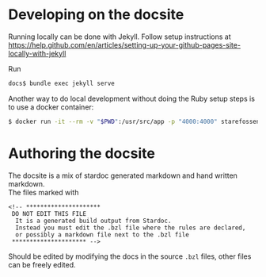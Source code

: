# Developing on the docsite

Running locally can be done with Jekyll.
Follow setup instructions at https://help.github.com/en/articles/setting-up-your-github-pages-site-locally-with-jekyll

Run

```sh
docs$ bundle exec jekyll serve
```

Another way to do local development without doing the Ruby setup steps is to use a docker container:

```sh
$ docker run -it --rm -v "$PWD":/usr/src/app -p "4000:4000" starefossen/github-pages
```

# Authoring the docsite

The docsite is a mix of stardoc generated markdown and hand written markdown.  
The files marked with 
```
<!-- *********************
 DO NOT EDIT THIS FILE
  It is a generated build output from Stardoc.
  Instead you must edit the .bzl file where the rules are declared,
  or possibly a markdown file next to the .bzl file
 ********************* -->
 ```
 Should be edited by modifying the docs in the source `.bzl` files, other files can be freely edited.
